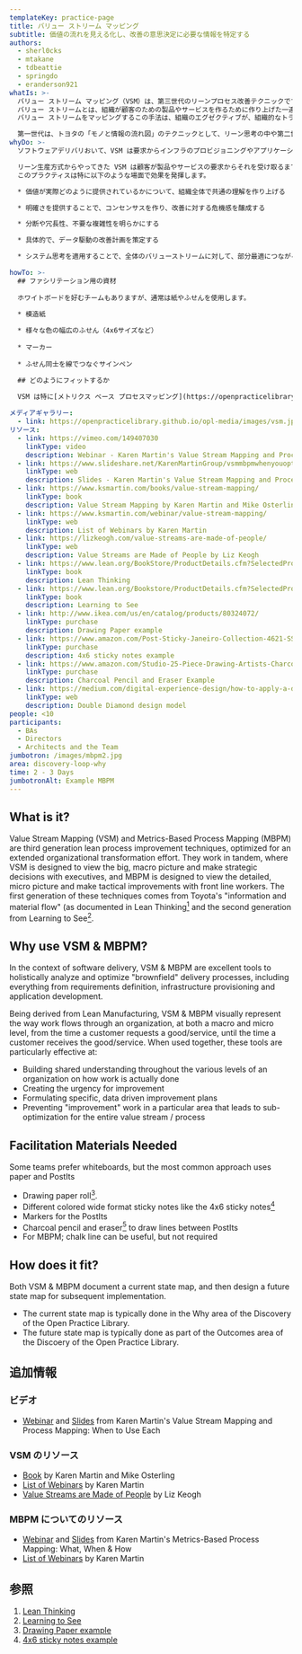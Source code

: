 ```yaml
---
templateKey: practice-page
title: バリュー ストリーム マッピング
subtitle: 価値の流れを見える化し、改善の意思決定に必要な情報を特定する
authors:
  - sherl0cks
  - mtakane
  - tdbeattie
  - springdo
  - eranderson921
whatIs: >-
  バリュー ストリーム マッピング（VSM）は、第三世代のリーンプロセス改善テクニックです。
  バリュー ストリームとは、組織が顧客のための製品やサービスを作るために作り上げた一連のプロセスのことをいいます。
  バリュー ストリームをマッピングするこの手法は、組織のエグゼクティブが、組織的なトランスフォーメーションにおいて、マクロ視点で戦略的な意思決定をするために、デザインされています。

  第一世代は、トヨタの「モノと情報の流れ図」のテクニックとして、リーン思考の中や第二世代である「見方を学ぶ」で明文化されています。
whyDo: >-
  ソフトウェアデリバリおいて、VSM は要求からインフラのプロビジョニングやアプリケーション開発までのすべてのものを含む既存の「ブラウンフィールド」を全体的に分析、最適化するための優れたツールです。

  リーン生産方式からやってきた VSM は顧客が製品やサービスの要求からそれを受け取るまでの価値の流れを見える化します。
  このプラクティスは特に以下のような場面で効果を発揮します。

  * 価値が実際どのように提供されているかについて、組織全体で共通の理解を作り上げる

  * 明確さを提供することで、コンセンサスを作り、改善に対する危機感を醸成する

  * 分断や冗長性、不要な複雑性を明らかにする

  * 具体的で、データ駆動の改善計画を策定する

  * システム思考を適用することで、全体のバリューストリームに対して、部分最適につながる「改善」を防ぐ

howTo: >-
  ## ファシリテーション用の資材
  
  ホワイトボードを好むチームもありますが、通常は紙やふせんを使用します。

  * 模造紙
  
  * 様々な色の幅広のふせん（4x6サイズなど）
  
  * マーカー
  
  * ふせん同士を線でつなぐサインペン

  ## どのようにフィットするか

  VSM は特に[メトリクス ベース プロセスマッピング](https://openpracticelibrary-ja.netlify.app/practice/metrics-based-process-mapping/) （MBPM）と一緒にやると効果的です。一緒に実施すると、VSM はシステム全体を通るマクロレベルの価値の流れを見える化することで、改善における戦略的な意思決定ができるのに対して、MBPMはミクロレベルのフローを見える化することで、戦術的な改善を行うことができます。
  
メディアギャラリー:
  - link: https://openpracticelibrary.github.io/opl-media/images/vsm.jpg
リソース:
  - link: https://vimeo.com/149407030
    linkType: video
    description: Webinar - Karen Martin's Value Stream Mapping and Process Mapping
  - link: https://www.slideshare.net/KarenMartinGroup/vsmmbpmwhenyouoptforeach
    linkType: web
    description: Slides - Karen Martin's Value Stream Mapping and Process Mapping
  - link: https://www.ksmartin.com/books/value-stream-mapping/
    linkType: book
    description: Value Stream Mapping by Karen Martin and Mike Osterling
  - link: https://www.ksmartin.com/webinar/value-stream-mapping/
    linkType: web
    description: List of Webinars by Karen Martin
  - link: https://lizkeogh.com/value-streams-are-made-of-people/
    linkType: web
    description: Value Streams are Made of People by Liz Keogh
  - link: https://www.lean.org/BookStore/ProductDetails.cfm?SelectedProductID=88
    linkType: book
    description: Lean Thinking
  - link: https://www.lean.org/Bookstore/ProductDetails.cfm?SelectedProductId=9
    linkType: book
    description: Learning to See
  - link: http://www.ikea.com/us/en/catalog/products/80324072/
    linkType: purchase
    description: Drawing Paper example
  - link: https://www.amazon.com/Post-Sticky-Janeiro-Collection-4621-SSAU/dp/B001UXFT70
    linkType: purchase
    description: 4x6 sticky notes example
  - link: https://www.amazon.com/Studio-25-Piece-Drawing-Artists-Charcoal/dp/1441310207
    linkType: purchase
    description: Charcoal Pencil and Eraser Example
  - link: https://medium.com/digital-experience-design/how-to-apply-a-design-thinking-hcd-ux-or-any-creative-process-from-scratch-b8786efbf812
    linkType: web
    description: Double Diamond design model
people: <10
participants:
  - BAs
  - Directors
  - Architects and the Team
jumbotron: /images/mbpm2.jpg
area: discovery-loop-why
time: 2 - 3 Days
jumbotronAlt: Example MBPM
---
```

## What is it?

Value Stream Mapping (VSM) and Metrics-Based Process Mapping (MBPM) are third generation lean process improvement techniques, optimized for an extended organizational transformation effort. They work in tandem, where VSM is designed to view the big, macro picture and make strategic decisions with executives, and MBPM is designed to view the detailed, micro picture and make tactical improvements with front line workers. The first generation of these techniques comes from Toyota's "information and material flow" (as documented in Lean Thinking[<sup>1</sup>](#footnote-1) and the second generation from Learning to See[<sup>2</sup>](#footnote-2).

## Why use VSM & MBPM?

In the context of software delivery, VSM & MBPM are excellent tools to holistically analyze and optimize "brownfield" delivery processes, including everything from requirements definition, infrastructure provisioning and application development.

Being derived from Lean Manufacturing, VSM & MBPM visually represent the way work flows through an organization, at both a macro and micro level, from the time a customer requests a good/service, until the time a customer receives the good/service. When used together, these tools are particularly effective at:

- Building shared understanding throughout the various levels of an organization on how work is actually done
- Creating the urgency for improvement
- Formulating specific, data driven improvement plans
- Preventing "improvement" work in a particular area that leads to sub-optimization for the entire value stream / process

## Facilitation Materials Needed

Some teams prefer whiteboards, but the most common approach uses paper and PostIts

- Drawing paper roll[<sup>3</sup>](#footnote-3).
- Different colored wide format sticky notes like the 4x6 sticky notes[<sup>4</sup>](#footnote-4)
- Markers for the PostIts
- Charcoal pencil and eraser[<sup>5</sup>](#footnote-5) to draw lines between PostIts
- For MBPM; chalk line can be useful, but not required

## How does it fit?

Both VSM & MBPM document a current state map, and then design a future state map for subsequent implementation.

- The current state map is typically done in the Why area of the Discovery of the Open Practice Library.
- The future state map is typically done as part of the Outcomes area of the Discoery of the Open Practice Library.

## 追加情報

### ビデオ

- [Webinar](https://vimeo.com/149407030) and [Slides](https://www.slideshare.net/KarenMartinGroup/vsmmbpmwhenyouoptforeach) from Karen Martin's Value Stream Mapping and Process Mapping: When to Use Each

### VSM のリソース

- [Book](https://www.ksmartin.com/books/value-stream-mapping/) by Karen Martin and Mike Osterling
- [List of Webinars](https://www.ksmartin.com/webinar/value-stream-mapping/) by Karen Martin
- [Value Streams are Made of People](https://lizkeogh.com/value-streams-are-made-of-people/) by Liz Keogh

### MBPM についてのリソース

- [Webinar](https://vimeo.com/54601924) and [Slides](https://www.slideshare.net/KarenMartinGroup/metricsbased-process-mapping-what-when-how) from Karen Martin's Metrics-Based Process Mapping: What, When & How
- [List of Webinars](https://www.ksmartin.com/webinar/metrics-based-process-mapping/) by Karen Martin

## 参照

1. <a name="footnote-1"></a>[Lean Thinking](https://www.lean.org/BookStore/ProductDetails.cfm?SelectedProductID=88)
2. <a name="footnote-2"></a>[Learning to See](https://www.lean.org/Bookstore/ProductDetails.cfm?SelectedProductId=9)
3. <a name="footnote-3"></a>[Drawing Paper example](http://www.ikea.com/us/en/catalog/products/80324072/)
4. <a name="footnote-4"></a>[4x6 sticky notes example](https://www.amazon.com/Post-Sticky-Janeiro-Collection-4621-SSAU/dp/B001UXFT70)
